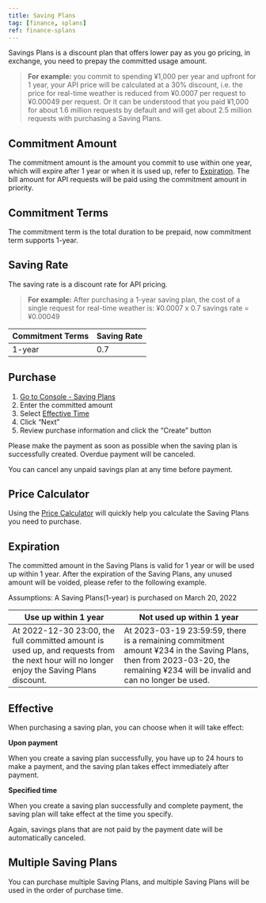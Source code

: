 ```yaml
---
title: Saving Plans
tag: [finance, splans]
ref: finance-splans
---
```


Savings Plans is a discount plan that offers lower pay as you go pricing, in exchange, you need to prepay the committed usage amount.

> **For example:** you commit to spending ¥1,000 per year and upfront for 1 year, your API price will be calculated at a 30% discount, i.e. the price for real-time weather is reduced from ¥0.0007 per request to ¥0.00049 per request. Or it can be understood that you paid ¥1,000 for about 1.6 million requests by default and will get about 2.5 million requests with purchasing a Saving Plans.

## Commitment Amount

The commitment amount is the amount you commit to use within one year, which will expire after 1 year or when it is used up, refer to [Expiration](#expiration). The bill amount for API requests will be paid using the commitment amount in priority.

## Commitment Terms

The commitment term is the total duration to be prepaid, now commitment term supports 1-year.

## Saving Rate

The saving rate is a discount rate for API pricing.

> **For example:** After purchasing a 1-year saving plan, the cost of a single request for real-time weather is: ¥0.0007 x 0.7 savings rate = ¥0.00049

| Commitment Terms | Saving Rate |
| ---------------- | ----------- |
| 1-year           | 0.7         |

## Purchase

1. [Go to Console - Saving Plans](https://console.qweather.com/saving-plans/)
2. Enter the committed amount
3. Select [Effective Time](/docs/finance/saving-plans/#effective)
4. Click “Next”
5. Review purchase information and click the “Create” button

Please make the payment as soon as possible when the saving plan is successfully created. Overdue payment will be canceled.

You can cancel any unpaid savings plan at any time before payment.

## Price Calculator

Using the [Price Calculator](https://console.qweather.com/price-calculator) will quickly help you calculate the Saving Plans you need to purchase.

## Expiration

The committed amount in the Saving Plans is valid for 1 year or will be used up within 1 year. After the expiration of the Saving Plans, any unused amount will be voided, please refer to the following example.

Assumptions: A Saving Plans(1-year) is purchased on March 20, 2022

| Use up within 1 year                                                                                                                                 | Not used up within 1 year                                                                                                                                                               |
| ---------------------------------------------------------------------------------------------------------------------------------------------------- | --------------------------------------------------------------------------------------------------------------------------------------------------------------------------------------- |
| At 2022-12-30 23:00, the full committed amount is used up, and requests from the next hour will no longer enjoy the Saving Plans discount. | At 2023-03-19 23:59:59, there is a remaining commitment amount ¥234 in the Saving Plans, then from 2023-03-20, the remaining ¥234 will be invalid and can no longer be used. |

## Effective

When purchasing a saving plan, you can choose when it will take effect:

**Upon payment**

When you create a saving plan successfully, you have up to 24 hours to make a payment, and the saving plan takes effect immediately after payment.

**Specified time**

When you create a saving plan successfully and complete payment, the saving plan will take effect at the time you specify.

Again, savings plans that are not paid by the payment date will be automatically canceled.

## Multiple Saving Plans

You can purchase multiple Saving Plans, and multiple Saving Plans will be used in the order of purchase time. 
